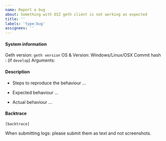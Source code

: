 ```yaml
---
name: Report a bug
about: Something with OIZ geth client is not working as expected
title: ''
labels: 'type:bug'
assignees: ''
---
```


#### System information
Geth version: `geth version`
OS & Version: Windows/Linux/OSX
Commit hash : (if `develop`)
Arguments:

#### Description
- Steps to reproduce the behaviour
...

- Expected behaviour
...

- Actual behaviour
...

#### Backtrace

````
[backtrace]
````

When submitting logs: please submit them as text and not screenshots.
